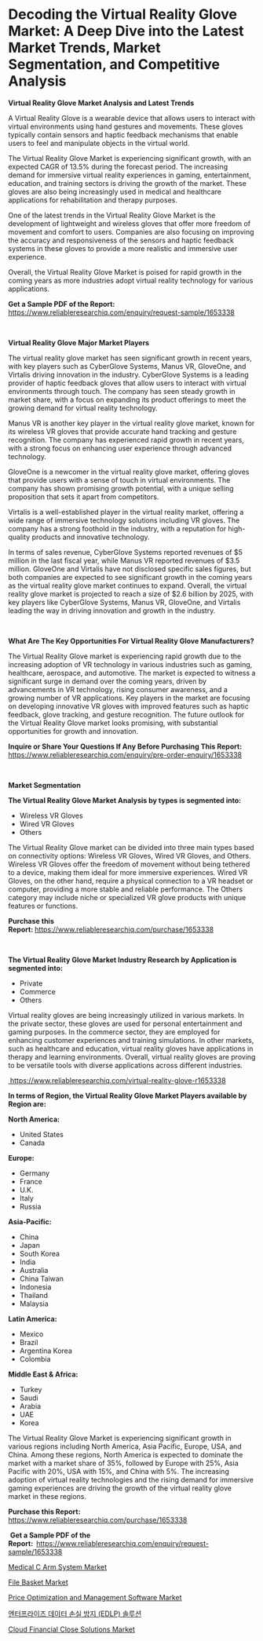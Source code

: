 <p><h1>Decoding the Virtual Reality Glove Market: A Deep Dive into the Latest Market Trends, Market Segmentation, and Competitive Analysis</h1></p><p><strong>Virtual Reality Glove Market Analysis and Latest Trends</strong></p>
<p><p>A Virtual Reality Glove is a wearable device that allows users to interact with virtual environments using hand gestures and movements. These gloves typically contain sensors and haptic feedback mechanisms that enable users to feel and manipulate objects in the virtual world.</p><p>The Virtual Reality Glove Market is experiencing significant growth, with an expected CAGR of 13.5% during the forecast period. The increasing demand for immersive virtual reality experiences in gaming, entertainment, education, and training sectors is driving the growth of the market. These gloves are also being increasingly used in medical and healthcare applications for rehabilitation and therapy purposes.</p><p>One of the latest trends in the Virtual Reality Glove Market is the development of lightweight and wireless gloves that offer more freedom of movement and comfort to users. Companies are also focusing on improving the accuracy and responsiveness of the sensors and haptic feedback systems in these gloves to provide a more realistic and immersive user experience.</p><p>Overall, the Virtual Reality Glove Market is poised for rapid growth in the coming years as more industries adopt virtual reality technology for various applications.</p></p>
<p><strong>Get a Sample PDF of the Report:&nbsp;</strong> <a href="https://www.reliableresearchiq.com/enquiry/request-sample/1653338">https://www.reliableresearchiq.com/enquiry/request-sample/1653338</a></p>
<p>&nbsp;</p>
<p><strong>Virtual Reality Glove Major Market Players</strong></p>
<p><p>The virtual reality glove market has seen significant growth in recent years, with key players such as CyberGlove Systems, Manus VR, GloveOne, and Virtalis driving innovation in the industry. CyberGlove Systems is a leading provider of haptic feedback gloves that allow users to interact with virtual environments through touch. The company has seen steady growth in market share, with a focus on expanding its product offerings to meet the growing demand for virtual reality technology.</p><p>Manus VR is another key player in the virtual reality glove market, known for its wireless VR gloves that provide accurate hand tracking and gesture recognition. The company has experienced rapid growth in recent years, with a strong focus on enhancing user experience through advanced technology.</p><p>GloveOne is a newcomer in the virtual reality glove market, offering gloves that provide users with a sense of touch in virtual environments. The company has shown promising growth potential, with a unique selling proposition that sets it apart from competitors.</p><p>Virtalis is a well-established player in the virtual reality market, offering a wide range of immersive technology solutions including VR gloves. The company has a strong foothold in the industry, with a reputation for high-quality products and innovative technology.</p><p>In terms of sales revenue, CyberGlove Systems reported revenues of $5 million in the last fiscal year, while Manus VR reported revenues of $3.5 million. GloveOne and Virtalis have not disclosed specific sales figures, but both companies are expected to see significant growth in the coming years as the virtual reality glove market continues to expand. Overall, the virtual reality glove market is projected to reach a size of $2.6 billion by 2025, with key players like CyberGlove Systems, Manus VR, GloveOne, and Virtalis leading the way in driving innovation and growth in the industry.</p></p>
<p>&nbsp;</p>
<p><strong>What Are The Key Opportunities For Virtual Reality Glove Manufacturers?</strong></p>
<p><p>The Virtual Reality Glove market is experiencing rapid growth due to the increasing adoption of VR technology in various industries such as gaming, healthcare, aerospace, and automotive. The market is expected to witness a significant surge in demand over the coming years, driven by advancements in VR technology, rising consumer awareness, and a growing number of VR applications. Key players in the market are focusing on developing innovative VR gloves with improved features such as haptic feedback, glove tracking, and gesture recognition. The future outlook for the Virtual Reality Glove market looks promising, with substantial opportunities for growth and innovation.</p></p>
<p><strong>Inquire or Share Your Questions If Any Before Purchasing This Report:</strong> <a href="https://www.reliableresearchiq.com/enquiry/pre-order-enquiry/1653338">https://www.reliableresearchiq.com/enquiry/pre-order-enquiry/1653338</a></p>
<p>&nbsp;</p>
<p><strong>Market Segmentation</strong></p>
<p><strong>The Virtual Reality Glove Market Analysis by types is segmented into:</strong></p>
<p><ul><li>Wireless VR Gloves</li><li>Wired VR Gloves</li><li>Others</li></ul></p>
<p><p>The Virtual Reality Glove market can be divided into three main types based on connectivity options: Wireless VR Gloves, Wired VR Gloves, and Others. Wireless VR Gloves offer the freedom of movement without being tethered to a device, making them ideal for more immersive experiences. Wired VR Gloves, on the other hand, require a physical connection to a VR headset or computer, providing a more stable and reliable performance. The Others category may include niche or specialized VR glove products with unique features or functions.</p></p>
<p><strong>Purchase this Report:&nbsp;</strong><a href="https://www.reliableresearchiq.com/purchase/1653338">https://www.reliableresearchiq.com/purchase/1653338</a></p>
<p>&nbsp;</p>
<p><strong>The Virtual Reality Glove Market Industry Research by Application is segmented into:</strong></p>
<p><ul><li>Private</li><li>Commerce</li><li>Others</li></ul></p>
<p><p>Virtual reality gloves are being increasingly utilized in various markets. In the private sector, these gloves are used for personal entertainment and gaming purposes. In the commerce sector, they are employed for enhancing customer experiences and training simulations. In other markets, such as healthcare and education, virtual reality gloves have applications in therapy and learning environments. Overall, virtual reality gloves are proving to be versatile tools with diverse applications across different industries.</p></p>
<p><a href="https://www.reliableresearchiq.com/virtual-reality-glove-r1653338">&nbsp;https://www.reliableresearchiq.com/virtual-reality-glove-r1653338</a></p>
<p><strong>In terms of Region, the Virtual Reality Glove Market Players available by Region are:</strong></p>
<p>
    <p> <strong> North America: </strong>
        <ul>
            <li>United States</li>
            <li>Canada</li>
        </ul>
        </p> 
    <p> <strong> Europe: </strong>
        <ul>
            <li>Germany</li>
            <li>France</li>
            <li>U.K.</li>
            <li>Italy</li>
            <li>Russia</li>
        </ul>
        </p> 
    <p> <strong> Asia-Pacific: </strong>
        <ul>
            <li>China</li>
            <li>Japan</li>
            <li>South Korea</li>
            <li>India</li>
            <li>Australia</li>
            <li>China Taiwan</li>
            <li>Indonesia</li>
            <li>Thailand</li>
            <li>Malaysia</li>
        </ul>
        </p> 
    <p> <strong> Latin America: </strong>
        <ul>
            <li>Mexico</li>
            <li>Brazil</li>
            <li>Argentina Korea</li>
            <li>Colombia</li>
        </ul>
        </p> 
    <p> <strong> Middle East & Africa: </strong>
        <ul>
            <li>Turkey</li>
            <li>Saudi</li>
            <li>Arabia</li>
            <li>UAE</li>
            <li>Korea</li>
        </ul>
    </p>
    </p>
<p><p>The Virtual Reality Glove Market is experiencing significant growth in various regions including North America, Asia Pacific, Europe, USA, and China. Among these regions, North America is expected to dominate the market with a market share of 35%, followed by Europe with 25%, Asia Pacific with 20%, USA with 15%, and China with 5%. The increasing adoption of virtual reality technologies and the rising demand for immersive gaming experiences are driving the growth of the virtual reality glove market in these regions.</p></p>
<p><strong>Purchase this Report: </strong><a href="https://www.reliableresearchiq.com/purchase/1653338">https://www.reliableresearchiq.com/purchase/1653338</a></p>
<p>&nbsp;<strong>Get a Sample PDF of the Report:&nbsp;&nbsp;</strong><a href="https://www.reliableresearchiq.com/enquiry/request-sample/1653338">https://www.reliableresearchiq.com/enquiry/request-sample/1653338</a></p>
<p><strong></strong></p>
<p><p><a href="https://www.linkedin.com/pulse/global-medical-c-arm-system-market-sector-types-applications-blc9c?trackingId=yW2isv91QOeyAinxNjO%2BnA%3D%3D">Medical C Arm System Market</a></p><p><a href="https://www.linkedin.com/pulse/analyzing-file-basket-market-dynamics-growth-drivers-forecasted-aonve?trackingId=RY4y%2Fjq1QrCF6BmKkLbizQ%3D%3D">File Basket Market</a></p><p><a href="https://github.com/irfadac/Market-Research-Report-List-4/blob/main/price-optimization-and-management-software-market.md">Price Optimization and Management Software Market</a></p><p><a href="https://github.com/Hubertstyenger6685/Market-Research-Report-List-3/blob/main/326302780993.md">엔터프라이즈 데이터 손실 방지 (EDLP) 솔루션</a></p><p><a href="https://github.com/myacatherineblakecaczo9vcsw/Market-Research-Report-List-4/blob/main/cloud-financial-close-solutions-market.md">Cloud Financial Close Solutions Market</a></p></p>
